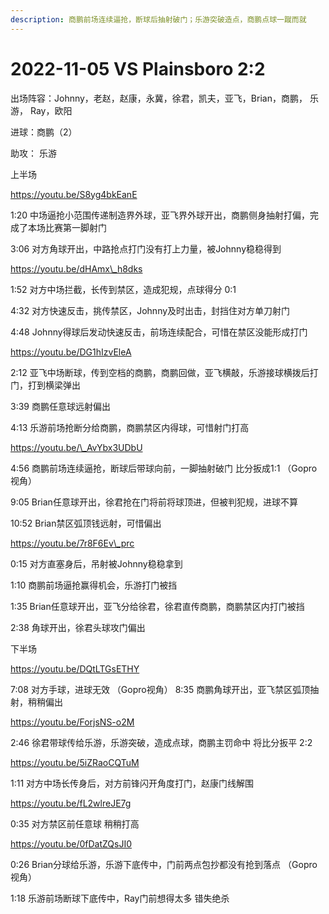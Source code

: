 ```yaml
---
description: 商鹏前场连续逼抢，断球后抽射破门；乐游突破造点，商鹏点球一蹴而就
---
```


# 2022-11-05 VS Plainsboro 2:2

出场阵容：Johnny，老赵，赵康，永冀，徐君，凯夫，亚飞，Brian，商鹏， 乐游， Ray，欧阳&#x20;

进球：商鹏（2）&#x20;

助攻： 乐游

上半场

https://youtu.be/S8yg4bkEanE

1:20 中场逼抢小范围传递制造界外球，亚飞界外球开出，商鹏侧身抽射打偏，完成了本场比赛第一脚射门&#x20;

3:06 对方角球开出，中路抢点打门没有打上力量，被Johnny稳稳得到

https://youtu.be/dHAmx\_h8dks

1:52 对方中场拦截，长传到禁区，造成犯规，点球得分 0:1&#x20;

4:32 对方快速反击，挑传禁区，Johnny及时出击，封挡住对方单刀射门&#x20;

4:48 Johnny得球后发动快速反击，前场连续配合，可惜在禁区没能形成打门

https://youtu.be/DG1hIzvEleA

2:12 亚飞中场断球，传到空档的商鹏，商鹏回做，亚飞横敲，乐游接球横拨后打门，打到横梁弹出&#x20;

3:39 商鹏任意球远射偏出&#x20;

4:13 乐游前场抢断分给商鹏，商鹏禁区内得球，可惜射门打高

https://youtu.be/\_AvYbx3UDbU

4:56 商鹏前场连续逼抢，断球后带球向前，一脚抽射破门 比分扳成1:1 （Gopro视角）

9:05 Brian任意球开出，徐君抢在门将前将球顶进，但被判犯规，进球不算

10:52 Brian禁区弧顶钱远射，可惜偏出

https://youtu.be/7r8F6Ev\_prc

0:15 对方直塞身后，吊射被Johnny稳稳拿到&#x20;

1:10 商鹏前场逼抢赢得机会，乐游打门被挡&#x20;

1:35 Brian任意球开出，亚飞分给徐君，徐君直传商鹏，商鹏禁区内打门被挡&#x20;

2:38 角球开出，徐君头球攻门偏出

下半场

https://youtu.be/DQtLTGsETHY

7:08 对方手球，进球无效 （Gopro视角） 8:35 商鹏角球开出，亚飞禁区弧顶抽射，稍稍偏出

https://youtu.be/ForjsNS-o2M

2:46 徐君带球传给乐游，乐游突破，造成点球，商鹏主罚命中 将比分扳平 2:2

https://youtu.be/5iZRaoCQTuM

1:11 对方中场长传身后，对方前锋闪开角度打门，赵康门线解围

https://youtu.be/fL2wlreJE7g

0:35 对方禁区前任意球 稍稍打高

https://youtu.be/0fDatZQsJI0

0:26 Brian分球给乐游，乐游下底传中，门前两点包抄都没有抢到落点 （Gopro视角）&#x20;

1:18 乐游前场断球下底传中，Ray门前想得太多 错失绝杀
